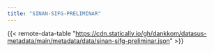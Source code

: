 ```yaml
---
title: "SINAN-SIFG-PRELIMINAR"
---
```


{{< remote-data-table "https://cdn.statically.io/gh/dankkom/datasus-metadata/main/metadata/data/sinan-sifg-preliminar.json" >}}
